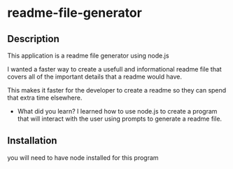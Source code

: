 # readme-file-generator

## Description

This application is a readme file generator using node.js


I wanted a faster way to create a usefull and informational readme file that covers all of the important details that a readme would have.

This makes it faster for the developer to create a readme so they can spend that extra time elsewhere.
- What did you learn?
I learned how to use node.js to create a program that will interact with the user using prompts to generate a readme file.


## Installation

you will need to have node installed for this program
